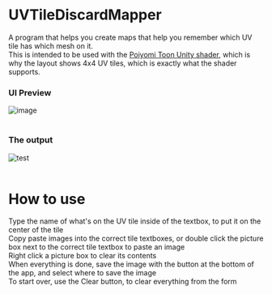 # UVTileDiscardMapper
A program that helps you create maps that help you remember which UV tile has which mesh on it.<br>
This is intended to be used with the [Poiyomi Toon Unity shader](https://github.com/poiyomi/PoiyomiToonShader), which is why the layout shows 4x4 UV tiles, which is exactly what the shader supports.

### UI Preview<br>
![image](https://github.com/fkrisi11/UVTileDiscardMapper/assets/26310365/7bfb41b1-6b11-4778-8cd3-fe26bb3ef469)<br><br>

### The output<br>
![test](https://github.com/fkrisi11/UVTileDiscardMapper/assets/26310365/36562d5a-4dc4-45d9-9f6f-9cd986cde23d)<br><br>

# How to use
Type the name of what's on the UV tile inside of the textbox, to put it on the center of the tile<br>
Copy paste images into the correct tile textboxes, or double click the picture box next to the correct tile textbox to paste an image<br>
Right click a picture box to clear its contents<br>
When everything is done, save the image with the button at the bottom of the app, and select where to save the image<br>
To start over, use the Clear button, to clear everything from the form
